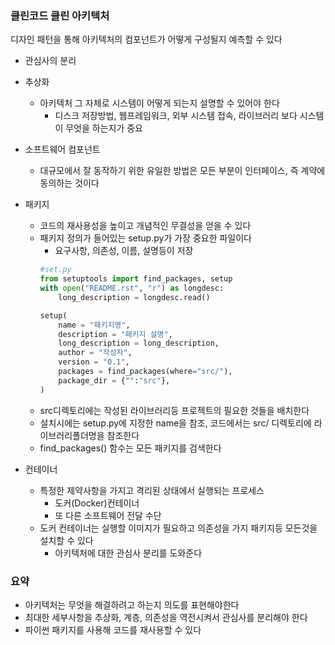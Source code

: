### 클린코드 클린 아키텍처
디자인 패턴을 통해 아키텍처의 컴포넌트가 어떻게 구성될지 예측할 수 있다
- 관심사의 분리
- 추상화
    - 아키텍처 그 자체로 시스템이 어떻게 되는지 설명할 수 있어야 한다
        - 디스크 저장방법, 웹프레임워크, 외부 시스템 접속, 라이브러리 보다 시스템이 무엇을 하는지가 중요

- 소프트웨어 컴포넌트
    - 대규모에서 잘 동작하기 위한 유일한 방법은 모든 부분이 인터페이스, 즉 계약에 동의하는 것이다

- 패키지
    - 코드의 재사용성을 높이고 개념적인 무결성을 얻을 수 있다
    - 패키지 정의가 들어있는 setup.py가 가장 중요한 파일이다
        - 요구사항, 의존성, 이름, 설명등이 저장
        ```py
        #set.py
        from setuptools import find_packages, setup
        with open("README.rst", "r") as longdesc:
            long_description = longdesc.read()

        setup(
            name = "패키지명",
            description = "패키지 설명",
            long_description = long_description,
            author = "작성자",
            version = "0.1",
            packages = find_packages(where="src/"),
            package_dir = {"":"src"},
        )
        ```
    - src디렉토리에는 작성된 라이브러리등 프로젝트의 필요한 것들을 배치한다
    - 설치시에는 setup.py에 지정한 name을 참조, 코드에서는 src/ 디렉토리에 라이브러리폴더명을 참조한다
    - find_packages() 함수는 모든 패키지를 검색한다

- 컨테이너
    - 특정한 제약사항을 가지고 격리된 상태에서 실행되는 프로세스
        - 도커(Docker)컨테이너
        - 또 다른 소프트웨어 전달 수단
    - 도커 컨테이너는 실행할 이미지가 필요하고 의존성을 가지 패키지등 모든것을 설치할 수 있다
        - 아키텍처에 대한 관심사 분리를 도와준다
    

### 요약
- 아키텍처는 무엇을 해결하려고 하는지 의도를 표현해야한다
- 최대한 세부사항을 추상화, 계층, 의존성을 역전시켜서 관심사를 분리해야 한다
- 파이썬 패키지를 사용해 코드를 재사용할 수 있다

    